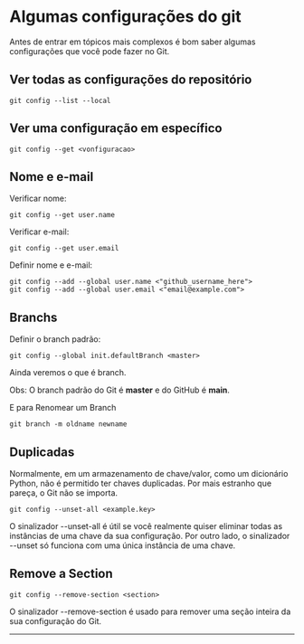 # Algumas configurações do git

Antes de entrar em tópicos mais complexos é bom saber algumas configurações que você pode fazer no Git.

## Ver todas as configurações do repositório

```
git config --list --local
```

## Ver uma configuração em específico

```
git config --get <vonfiguracao>
```

## Nome e e-mail

Verificar nome:

```
git config --get user.name
```

Verificar e-mail: 

```
git config --get user.email
```

Definir nome e e-mail:

```
git config --add --global user.name <"github_username_here">
git config --add --global user.email <"email@example.com">
```

## Branchs

Definir o branch padrão:

```
git config --global init.defaultBranch <master>
```

Ainda veremos o que é branch.

Obs: O branch padrão do Git é **master** e do GitHub é **main**.

E para Renomear um Branch

```
git branch -m oldname newname
```

## Duplicadas

Normalmente, em um armazenamento de chave/valor, como um dicionário Python, não é permitido ter chaves duplicadas. Por mais estranho que pareça, o Git não se importa.

```
git config --unset-all <example.key>
```
O sinalizador --unset-all é útil se você realmente quiser eliminar todas as instâncias de uma chave da sua configuração. Por outro lado, o sinalizador --unset só funciona com uma única instância de uma chave.

## Remove a Section

```
git config --remove-section <section>
```

O sinalizador --remove-section é usado para remover uma seção inteira da sua configuração do Git. 

---
